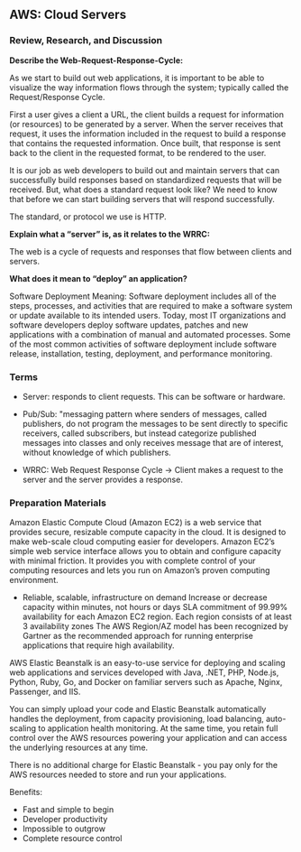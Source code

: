 ## AWS: Cloud Servers

### Review, Research, and Discussion

**Describe the Web-Request-Response-Cycle:**

As we start to build out web applications, it is important to be able to visualize the way information flows through the system; typically called the Request/Response Cycle.

First a user gives a client a URL, the client builds a request for information (or resources) to be generated by a server. When the server receives that request, it uses the information included in the request to build a response that contains the requested information. Once built, that response is sent back to the client in the requested format, to be rendered to the user.

It is our job as web developers to build out and maintain servers that can successfully build responses based on standardized requests that will be received. But, what does a standard request look like? We need to know that before we can start building servers that will respond successfully.

The standard, or protocol we use is HTTP.

**Explain what a “server” is, as it relates to the WRRC:**

The web is a cycle of requests and responses that flow between clients and servers.

**What does it mean to “deploy” an application?**

Software Deployment Meaning: Software deployment includes all of the steps, processes, and activities that are required to make a software system or update available to its intended users. Today, most IT organizations and software developers deploy software updates, patches and new applications with a combination of manual and automated processes. Some of the most common activities of software deployment include software release, installation, testing, deployment, and performance monitoring.

###   Terms

- Server: responds to client requests. This can be software or hardware. 

- Pub/Sub: "messaging pattern where senders of messages, called publishers, do not program the messages to be sent directly to specific receivers, called subscribers, but instead categorize published messages into classes and only receives message that are of interest, without knowledge of which publishers.

- WRRC: Web Request Response Cycle -> Client makes a request to the server and the server provides a response. 


### Preparation Materials

Amazon Elastic Compute Cloud (Amazon EC2) is a web service that provides secure, resizable compute capacity in the cloud. It is designed to make web-scale cloud computing easier for developers. Amazon EC2’s simple web service interface allows you to obtain and configure capacity with minimal friction. It provides you with complete control of your computing resources and lets you run on Amazon’s proven computing environment.

- Reliable, scalable, infrastructure on demand
Increase or decrease capacity within minutes, not hours or days
SLA commitment of 99.99% availability for each Amazon EC2 region. Each region consists of at least 3 availability zones
The AWS Region/AZ model has been recognized by Gartner as the recommended approach for running enterprise applications that require high availability.

AWS Elastic Beanstalk is an easy-to-use service for deploying and scaling web applications and services developed with Java, .NET, PHP, Node.js, Python, Ruby, Go, and Docker on familiar servers such as Apache, Nginx, Passenger, and IIS.

You can simply upload your code and Elastic Beanstalk automatically handles the deployment, from capacity provisioning, load balancing, auto-scaling to application health monitoring. At the same time, you retain full control over the AWS resources powering your application and can access the underlying resources at any time.

There is no additional charge for Elastic Beanstalk - you pay only for the AWS resources needed to store and run your applications.

Benefits:
- Fast and simple to begin
- Developer productivity
- Impossible to outgrow
- Complete resource control

